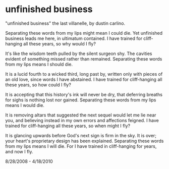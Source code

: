 # unfinished business

"unfinished business"
the last villanelle,
by dustin carlino.

Separating these words from my lips might mean I could die.
Yet unfinished business leads me here, in ultimatum contained.
I have trained for cliff-hanging all these years, so why would I fly?

It's like the wisdom teeth pulled by the silent surgeon shy.
The cavities evident of something missed rather than remained.
Separating these words from my lips means I should die.

It is a lucid fourth to a wicked third, long past by,
written only with pieces of an old love, since words I have abstained.
I have trained for cliff-hanging all these years, so how could I fly?

It is accepting that this history's ink will never be dry,
that deferring breaths for sighs is nothing lost nor gained.
Separating these words from my lips means I would die.

It is removing altars that suggested the next sequel would let me lie
near you, and believing instead in my own errors and affections feigned.
I have trained for cliff-hanging all these years, so when might I fly?

It is glancing upwards before God's next sign is firm in the sky.
It is over; your heart's proprietary design has been explained.
Separating these words from my lips means I will die.
For I have trained in cliff-hanging for years, and now I fly.

8/28/2008 - 4/18/2010
